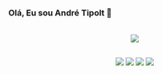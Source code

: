 ### Olá, Eu sou André Tipolt 👋

<!-- <div align="center">
  <a href="https://github.com/AndreTipolt#gh-dark-mode-only">
    <img height="180em" src="https://github-readme-stats.vercel.app/api?username=AndreTipolt&count_private=true&show_icons=true&include_all_commits=true&theme=radical"/>
    
  </a>
</div> -->

<!-- <div align="center">
  <a href="https://github.com/AndreTipolt#gh-light-mode-only">
    <img height="180em" src="https://github-readme-stats.vercel.app/api?username=AndreTipolt&count_private=true&show_icons=true&include_all_commits=true&theme=buefy"/>
    <img height="180em" src="https://github-readme-stats.vercel.app/api/top-langs/?username=AndreTipolt&langs_count=8&layout=compact&theme=buefy"/>
  </a>
</div> -->

<br/>

<div align="center">
  <div style="display: inline_block">
    <a href="[https://skillicons.dev](https://github.com/AndreTipolt)">
      <img src="https://skillicons.dev/icons?i=java,spring,ts,express,nestjs,nodejs,py,html,css,git,mysql,mongodb,postgres" />
    </a>
  </div>
  
  ##
 
  <div>
    <a href="https://www.linkedin.com/in/andre-tipolt-lopes-65a87b221/" target="_blank"><img src="https://img.shields.io/badge/-LinkedIn-%230077B5?style=for-the-badge&logo=linkedin&logoColor=white" target="_blank"></a>
    <a href = "mailto:andretipoltlopes@gmail.com"><img src="https://img.shields.io/badge/-Gmail-%23333?style=for-the-badge&logo=gmail&logoColor=white" target="_blank"></a>
    <a href="https://instagram.com/tipolt.andre" target="_blank"><img src="https://img.shields.io/badge/-Instagram-%23E4405F?style=for-the-badge&logo=instagram&logoColor=white" target="_blank"></a>
    <a href="https://wa.me/+5511991820977" target="_blank"><img src="https://img.shields.io/badge/WhatsApp-25D366?style=for-the-badge&logo=whatsapp&logoColor=white" target="_blank"></a>
  </div>
